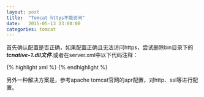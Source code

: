```yaml
---
layout: post
title:  "Tomcat https不能访问"
date:   2015-05-13 23:08:00
categories: tomcat
---
```

首先确认配置是否正确，如果配置正确且无法访问https，尝试删除bin目录下的***tcnative-1.dll文件***.或者在server.xml中以下代码注释：

{% highlight xml %}
<Listener className="org.apache.catalina.core.AprLifecycleListener" SSLEngine="on" />
{% endhighlight %}

另外一种解决方案是，参考apache tomcat官网的apr配置，对http、ssl等进行配置。
